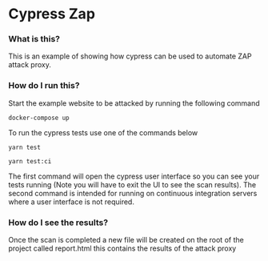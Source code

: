 # Cypress Zap

### What is this?

This is an example of showing how cypress can be used to automate ZAP attack proxy.

### How do I run this?

Start the example website to be attacked by running the following command

```
docker-compose up
``` 

To run the cypress tests use one of the commands below

```
yarn test
```
```
yarn test:ci
```

The first command will open the cypress user interface so you can see your tests running (Note you will have to exit the UI to see the scan results). 
The second command is intended for running on continuous integration servers where a user interface is not required.

### How do I see the results?

Once the scan is completed a new file will be created on the root of the project called report.html this contains the results of the attack proxy
